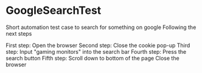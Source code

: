 # GoogleSearchTest
Short automation test case to search for something on google
Following the next steps

First step: Open the browser
Second step: Close the cookie pop-up
Third step: Input "gaming monitors" into the search bar
Fourth step: Press the search button
Fifth step: Scroll down to bottom of the page
Close the browser
